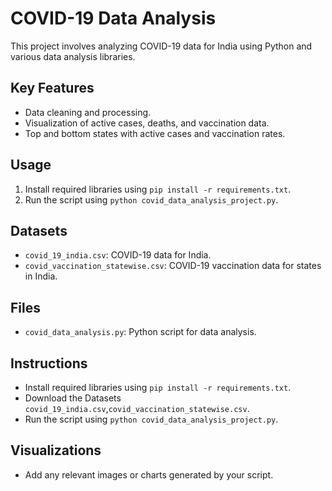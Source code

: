 # COVID-19 Data Analysis

This project involves analyzing COVID-19 data for India using Python and various data analysis libraries.

## Key Features
- Data cleaning and processing.
- Visualization of active cases, deaths, and vaccination data.
- Top and bottom states with active cases and vaccination rates.

## Usage
1. Install required libraries using `pip install -r requirements.txt`.
2. Run the script using `python covid_data_analysis_project.py`.

## Datasets
- `covid_19_india.csv`: COVID-19 data for India.
- `covid_vaccination_statewise.csv`: COVID-19 vaccination data for states in India.

## Files
- `covid_data_analysis.py`: Python script for data analysis.

## Instructions
- Install required libraries using `pip install -r requirements.txt`.
- Download the Datasets `covid_19_india.csv`,`covid_vaccination_statewise.csv`.
- Run the script using `python covid_data_analysis_project.py`.

## Visualizations
- Add any relevant images or charts generated by your script.

